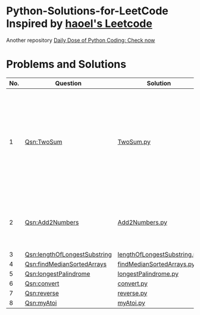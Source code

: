 # Python-Solutions-for-LeetCode Inspired by [haoel's Leetcode](https://github.com/haoel/leetcode)
Another repository [Daily Dose of Python Coding: Check now](https://github.com/sudhamshu091/Daily-Dose-of-Python-Coding)
# Problems and Solutions
No. | Question | Solution | Remarks 
--- | --- | --- | --- 
1 | [Qsn:TwoSum](https://leetcode.com/problems/two-sum/) | [TwoSum.py](Qsn1/TwoSum.py) | Start finding if there a match between the target value -each number and the subsequent element in the nums vector. 
2 | [Qsn:Add2Numbers](https://leetcode.com/problems/add-two-numbers/) | [Add2Numbers.py](Qsn2/Add2Numbers.py) | We have to take care of the carry bit after addition of LSB numbers
3 | [Qsn:lengthOfLongestSubstring](https://leetcode.com/problems/longest-substring-without-repeating-characters/) | [lengthOfLongestSubstring.py](Qsn3/lengthOfLongestSubstring.py) | aaaa 
4 | [Qsn:findMedianSortedArrays](https://leetcode.com/problems/median-of-two-sorted-arrays/) | [findMedianSortedArrays.py](Qsn4/findMedianSortedArrays.py) | aaaa 
5 | [Qsn:longestPalindrome](https://leetcode.com/problems/longest-palindromic-substring/) | [longestPalindrome.py](Qsn5/longestPalindrome.py) | aaaa 
6 | [Qsn:convert](https://leetcode.com/problems/zigzag-conversion/) | [convert.py](Qsn6/convert.py) | aaaa  
7 | [Qsn:reverse](https://leetcode.com/problems/reverse-integer/) | [reverse.py](Qsn7/reverse.py) | aaaa 
8 | [Qsn:myAtoi](https://leetcode.com/problems/string-to-integer-atoi/) | [myAtoi.py](Qsn8/myAtoi.py) | aaaa 
